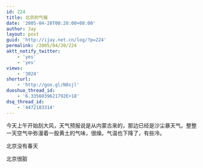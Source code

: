 ```yaml
---
id: 224
title: 北京的气候
date: '2005-04-20T00:20:00+08:00'
author: Jay
layout: post
guid: 'http://ijay.net.cn/log/?p=224'
permalink: /2005/04/20/224
aktt_notify_twitter:
    - 'yes'
    - 'yes'
views:
    - '3024'
shorturl:
    - 'http://goo.gl/N8sjl'
duoshuo_thread_id:
    - '6.3356039621792E+18'
dsq_thread_id:
    - '4472183314'
---
```


今天上午开始刮大风，天气预报说是从内蒙古来的，那边已经是沙尘暴天气。整整一天空气中弥漫着一股黄土的气味，很燥。气温也下降了，有些冷。

北京没有春天

北京很脏